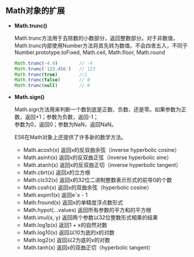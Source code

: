 ## Math对象的扩展

* **Math.trunc()**  

  Math.trunc方法用于去除数的小数部分，返回整数部分。对于非数值，Math.trunc内部使用Number方法将其先转为数值。不会四舍五入，不同于Number.prototype.toFixed, Math.ceil, Math.floor, Math.round

  ```js
  Math.trunc(-4.9)        // -4
  Math.trunc('123.456')   // 123
  Math.trunc(true)        //1
  Math.trunc(false)       // 0
  Math.trunc(null)        // 0
  ```

* **Math.sign()**  

  Math.sign方法用来判断一个数到底是正数、负数、还是零。如果参数为正数，返回+1；参数为负数，返回-1；  
  参数为0，返回0；参数为NaN，返回NaN。  
  
  ES6在Math对象上还提供了许多新的数学方法。  

  - Math.acosh(x) 返回x的反双曲余弦（inverse hyperbolic cosine）
  - Math.asinh(x) 返回x的反双曲正弦（inverse hyperbolic sine）
  - Math.atanh(x) 返回x的反双曲正切（inverse hyperbolic tangent）
  - Math.cbrt(x) 返回x的立方根
  - Math.clz32(x) 返回x的32位二进制整数表示形式的前导0的个数
  - Math.cosh(x) 返回x的双曲余弦（hyperbolic cosine）
  - Math.expm1(x) 返回eˆx - 1
  - Math.fround(x) 返回x的单精度浮点数形式
  - Math.hypot(...values) 返回所有参数的平方和的平方根
  - Math.imul(x, y) 返回两个参数以32位整数形式相乘的结果
  - Math.log1p(x) 返回1 + x的自然对数
  - Math.log10(x) 返回以10为底的x的对数
  - Math.log2(x) 返回以2为底的x的对数
  - Math.tanh(x) 返回x的双曲正切（hyperbolic tangent）
